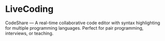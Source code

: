 # LiveCoding
CodeShare — A real-time collaborative code editor with syntax highlighting for multiple programming languages. Perfect for pair programming, interviews, or teaching.
